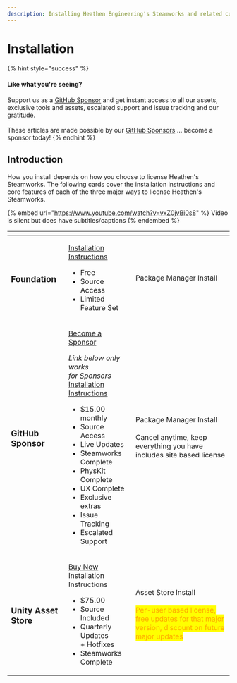 ```yaml
---
description: Installing Heathen Engineering's Steamworks and related componenets.
---
```


# Installation

{% hint style="success" %}
#### Like what you're seeing?

Support us as a [GitHub Sponsor](../../../../become-a-sponsor/) and get instant access to all our assets, exclusive tools and assets, escalated support and issue tracking and our gratitude.\
\
These articles are made possible by our [GitHub Sponsors](../../../../become-a-sponsor/) ... become a sponsor today!
{% endhint %}

## Introduction

How you install depends on how you choose to license Heathen's Steamworks. The following cards cover the installation instructions and core features of each of the three major ways to license Heathen's Steamworks.

{% embed url="https://www.youtube.com/watch?v=vxZ0jvBi0s8" %}
Video is silent but does have subtitles/captions
{% endembed %}

<table data-view="cards"><thead><tr><th></th><th></th><th></th></tr></thead><tbody><tr><td><h3>Foundation</h3></td><td><p><a href="https://github.com/heathen-engineering/SteamworksFoundation/tree/main/Unity">Installation Instructions</a></p><ul><li>Free</li><li>Source Access</li><li>Limited Feature Set</li></ul></td><td>Package Manager Install</td></tr><tr><td><h3>GitHub Sponsor</h3></td><td><p><a href="https://github.com/sponsors/heathen-engineering">Become a Sponsor</a></p><p><em>Link below only works</em><br><em>for Sponsors</em><br><a href="https://github.com/heathen-engineering/SourceRepo">Installation Instructions</a></p><ul><li>$15.00 monthly</li><li>Source Access</li><li>Live Updates</li><li>Steamworks Complete</li><li>PhysKit Complete</li><li>UX Complete</li><li>Exclusive extras</li><li>Issue Tracking</li><li>Escalated Support</li></ul></td><td>Package Manager Install<br><br>Cancel anytime, keep everything you have includes site based license</td></tr><tr><td><h3>Unity Asset Store</h3></td><td><p><a href="https://assetstore.unity.com/packages/tools/integration/steam-api-steamworks-complete-246652">Buy Now</a><br>Installation Instructions</p><ul><li>$75.00</li><li>Source Included</li><li>Quarterly Updates<br>+ Hotfixes</li><li>Steamworks Complete</li></ul></td><td>Asset Store Install<br><br><mark style="color:orange;">Per-user based license, free updates for that major version, discount on future major updates</mark></td></tr></tbody></table>
